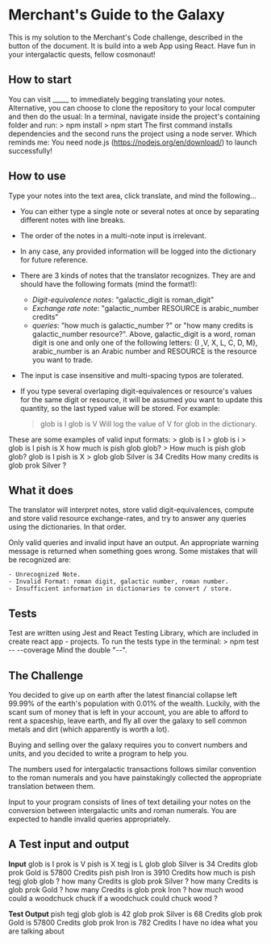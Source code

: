 # Merchant's Guide to the Galaxy 

This is my solution to the Merchant's Code challenge, described in the button of the document. It is build into a web App using React.
Have fun in your intergalactic quests, fellow cosmonaut!

## How to start

You can visit _____ to immediately begging translating your notes.
Alternative, you can choose to clone the repository to your local computer and then do the usual: In a terminal, navigate inside the project's containing folder and run:
    > npm install
    > npm start
The first command installs dependencies and the second runs the project using a node server. Which reminds me: You need node.js (https://nodejs.org/en/download/) to launch successfully! 

## How to use

Type your notes into the text area, click translate, and mind the following...

- You can either type a single note or several notes at once by separating different notes with line breaks.
- The order of the notes in a multi-note input is irrelevant.
- In any case, any provided information will be logged into the dictionary for future reference. 


- There are 3 kinds of notes that the translator recognizes. They are and should have the following formats (mind the format!):
    - *Digit-equivalence notes*: "galactic_digit is roman_digit"
    - *Exchange rate note*: "galactic_number RESOURCE is arabic_number credits"
    - *queries*:  "how much is galactic_number ?" or "how many credits is galactic_number resource?".
Above, galactic_digit is a word, roman digit is one and only one of the following letters: {I ,V, X, L, C, D, M},  arabic_number is an Arabic number and RESOURCE is the resource you want to trade.
- The input is case insensitive and multi-spacing typos are tolerated. 

- If you type several overlaping digit-equivalences or resource's values for the same digit or resource, it will be assumed you want to update this quantity, so the last typed value will be stored. For example:  
    > glob is I
    > glob is V
Will log the value of V for glob in the dictionary. 

These are some examples of valid input formats:
    > glob is I
    > glob     is  i
    > glob is I
      pish is X
      how much is pish glob glob?
    > How much is pish glob glob?
      glob is I
      pish is X
    > glob glob Silver is 34 Credits
      How many credits is glob prok Silver    ?

## What it does

The translator will interpret notes, store valid digit-equivalences, compute and store valid resource exchange-rates, and try to answer any queries using the dictionaries. In that order. 

Only valid queries and invalid input have an output. An appropriate warning message is returned when something goes wrong. Some mistakes that will be recognized are:

    - Unrecognized Note. 
    - Invalid Format: roman digit, galactic number, roman number.
    - Insufficient information in dictionaries to convert / store.

## Tests

Test are written using Jest and React Testing Library, which are included in create react app - projects. To run the tests type in the terminal:
    > npm test -- --coverage
Mind the double "--".

## The Challenge

You decided to give up on earth after the latest financial collapse left 99.99% of the earth's population with 0.01% of the wealth. Luckily, with the scant sum of money that is left in your account, you are able to afford to rent a spaceship, leave earth, and fly all over the galaxy to sell common metals and dirt (which apparently is worth a lot).

Buying and selling over the galaxy requires you to convert numbers and units, and you decided to write a program to help you.

The numbers used for intergalactic transactions follows similar convention to the roman numerals and you have painstakingly collected the appropriate translation between them.

Input to your program consists of lines of text detailing your notes on the conversion between intergalactic units and roman numerals. You are expected to handle invalid queries appropriately.

## A Test input and output

**Input**
glob is I
prok is V
pish is X
tegj is L
glob glob Silver is 34 Credits
glob prok Gold is 57800 Credits
pish pish Iron is 3910 Credits
how much is pish tegj glob glob ?
how many Credits is glob prok Silver ?
how many Credits is glob prok Gold ?
how many Credits is glob prok Iron ?
how much wood could a woodchuck chuck if a woodchuck could chuck wood ?

**Test Output**
pish tegj glob glob is 42
glob prok Silver is 68 Credits
glob prok Gold is 57800 Credits
glob prok Iron is 782 Credits
I have no idea what you are talking about